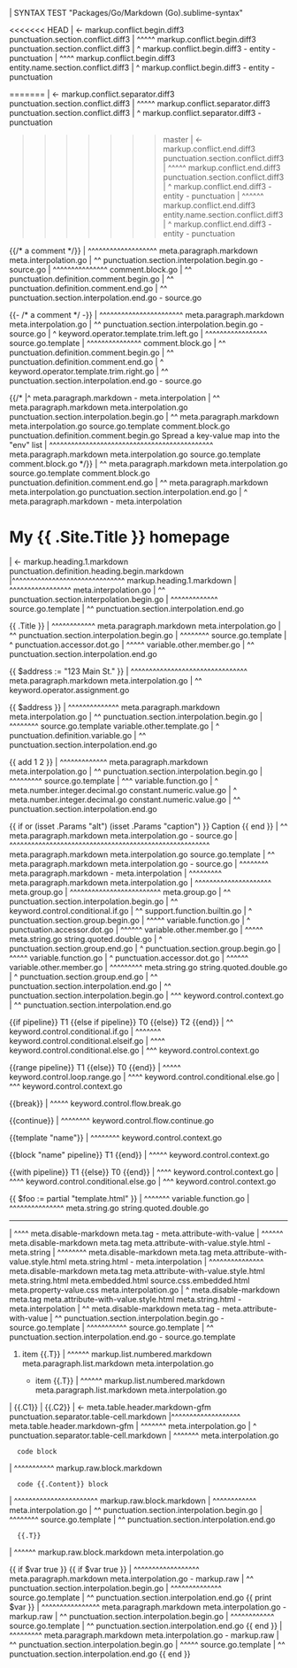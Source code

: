 | SYNTAX TEST "Packages/Go/Markdown (Go).sublime-syntax"

<!-- 
 --- Merge Conflict Marker Tests
 -->

<<<<<<< HEAD
|  <- markup.conflict.begin.diff3 punctuation.section.conflict.diff3
| ^^^^^ markup.conflict.begin.diff3 punctuation.section.conflict.diff3
|      ^ markup.conflict.begin.diff3 - entity - punctuation
|       ^^^^ markup.conflict.begin.diff3 entity.name.section.conflict.diff3
|           ^ markup.conflict.begin.diff3 - entity - punctuation

=======
|  <- markup.conflict.separator.diff3 punctuation.section.conflict.diff3
| ^^^^^ markup.conflict.separator.diff3 punctuation.section.conflict.diff3
|      ^ markup.conflict.separator.diff3 - punctuation

>>>>>>> master
|  <- markup.conflict.end.diff3 punctuation.section.conflict.diff3
| ^^^^^ markup.conflict.end.diff3 punctuation.section.conflict.diff3
|      ^ markup.conflict.end.diff3 - entity - punctuation
|       ^^^^^^ markup.conflict.end.diff3 entity.name.section.conflict.diff3
|             ^ markup.conflict.end.diff3 - entity - punctuation

<!-- Comments -->

  {{/* a comment */}}
| ^^^^^^^^^^^^^^^^^^^ meta.paragraph.markdown meta.interpolation.go
| ^^ punctuation.section.interpolation.begin.go - source.go
|   ^^^^^^^^^^^^^^^ comment.block.go
|   ^^ punctuation.definition.comment.begin.go
|                ^^ punctuation.definition.comment.end.go
|                  ^^ punctuation.section.interpolation.end.go - source.go

  {{- /* a comment */ -}}
| ^^^^^^^^^^^^^^^^^^^^^^^ meta.paragraph.markdown meta.interpolation.go
| ^^ punctuation.section.interpolation.begin.go - source.go
|   ^ keyword.operator.template.trim.left.go
|    ^^^^^^^^^^^^^^^^^ source.go.template
|     ^^^^^^^^^^^^^^^ comment.block.go
|     ^^ punctuation.definition.comment.begin.go
|                  ^^ punctuation.definition.comment.end.go
|                     ^ keyword.operator.template.trim.right.go
|                      ^^ punctuation.section.interpolation.end.go - source.go

  {{/* 
|^ meta.paragraph.markdown - meta.interpolation
| ^^ meta.paragraph.markdown meta.interpolation.go punctuation.section.interpolation.begin.go
|   ^^ meta.paragraph.markdown meta.interpolation.go source.go.template comment.block.go punctuation.definition.comment.begin.go
    Spread a key-value map into the "env" list 
|  ^^^^^^^^^^^^^^^^^^^^^^^^^^^^^^^^^^^^^^^^^^^^^ meta.paragraph.markdown meta.interpolation.go source.go.template comment.block.go
  */}}
| ^^ meta.paragraph.markdown meta.interpolation.go source.go.template comment.block.go punctuation.definition.comment.end.go
|   ^^ meta.paragraph.markdown meta.interpolation.go punctuation.section.interpolation.end.go
|     ^ meta.paragraph.markdown - meta.interpolation

# My {{ .Site.Title }} homepage
| <- markup.heading.1.markdown punctuation.definition.heading.begin.markdown
|^^^^^^^^^^^^^^^^^^^^^^^^^^^^^^^ markup.heading.1.markdown
|    ^^^^^^^^^^^^^^^^^ meta.interpolation.go
|    ^^ punctuation.section.interpolation.begin.go
|      ^^^^^^^^^^^^^ source.go.template
|                   ^^ punctuation.section.interpolation.end.go

<!-- Predefined Variables -->

  {{ .Title }}
| ^^^^^^^^^^^^ meta.paragraph.markdown meta.interpolation.go
| ^^ punctuation.section.interpolation.begin.go
|   ^^^^^^^^ source.go.template
|    ^ punctuation.accessor.dot.go
|     ^^^^^ variable.other.member.go
|           ^^ punctuation.section.interpolation.end.go

<!-- Local Variables -->

  {{ $address := "123 Main St." }}
| ^^^^^^^^^^^^^^^^^^^^^^^^^^^^^^^^ meta.paragraph.markdown meta.interpolation.go
|             ^^ keyword.operator.assignment.go

  {{ $address }}
| ^^^^^^^^^^^^^^ meta.paragraph.markdown meta.interpolation.go
| ^^ punctuation.section.interpolation.begin.go
|    ^^^^^^^^ source.go.template variable.other.template.go
|    ^ punctuation.definition.variable.go
|             ^^ punctuation.section.interpolation.end.go

<!-- Functions -->

  {{ add 1 2 }}
| ^^^^^^^^^^^^^ meta.paragraph.markdown meta.interpolation.go
| ^^ punctuation.section.interpolation.begin.go
|   ^^^^^^^^^ source.go.template
|    ^^^ variable.function.go
|        ^ meta.number.integer.decimal.go constant.numeric.value.go
|          ^ meta.number.integer.decimal.go constant.numeric.value.go
|            ^^ punctuation.section.interpolation.end.go

<!-- Groups -->

  {{ if or (isset .Params "alt") (isset .Params "caption") }} Caption {{ end }}
| ^^ meta.paragraph.markdown meta.interpolation.go - source.go
|   ^^^^^^^^^^^^^^^^^^^^^^^^^^^^^^^^^^^^^^^^^^^^^^^^^^^^^^^ meta.paragraph.markdown meta.interpolation.go source.go.template
|                                                          ^^ meta.paragraph.markdown meta.interpolation.go - source.go
|                                                             ^^^^^^^^ meta.paragraph.markdown - meta.interpolation
|                                                                     ^^^^^^^^^ meta.paragraph.markdown meta.interpolation.go
|          ^^^^^^^^^^^^^^^^^^^^^ meta.group.go
|                                ^^^^^^^^^^^^^^^^^^^^^^^^^ meta.group.go
| ^^ punctuation.section.interpolation.begin.go
|    ^^ keyword.control.conditional.if.go
|       ^^ support.function.builtin.go
|          ^ punctuation.section.group.begin.go
|           ^^^^^ variable.function.go
|                 ^ punctuation.accessor.dot.go
|                  ^^^^^^ variable.other.member.go
|                         ^^^^^ meta.string.go string.quoted.double.go
|                              ^ punctuation.section.group.end.go
|                                ^ punctuation.section.group.begin.go
|                                 ^^^^^ variable.function.go
|                                       ^ punctuation.accessor.dot.go
|                                        ^^^^^^ variable.other.member.go
|                                               ^^^^^^^^^ meta.string.go string.quoted.double.go
|                                                        ^ punctuation.section.group.end.go
|                                                          ^^ punctuation.section.interpolation.end.go
|                                                                     ^^ punctuation.section.interpolation.begin.go
|                                                                        ^^^ keyword.control.context.go
|                                                                            ^^ punctuation.section.interpolation.end.go

<!-- Keywords -->

{{if pipeline}} T1 {{else if pipeline}} T0 {{else}} T2 {{end}}
| ^^ keyword.control.conditional.if.go
|                    ^^^^^^^ keyword.control.conditional.elseif.go
|                                            ^^^^ keyword.control.conditional.else.go
|                                                        ^^^ keyword.control.context.go

{{range pipeline}} T1 {{else}} T0 {{end}}
| ^^^^^ keyword.control.loop.range.go
|                       ^^^^ keyword.control.conditional.else.go
|                                   ^^^ keyword.control.context.go

{{break}}
| ^^^^^ keyword.control.flow.break.go

{{continue}}
| ^^^^^^^^ keyword.control.flow.continue.go

{{template "name"}}
| ^^^^^^^^ keyword.control.context.go

{{block "name" pipeline}} T1 {{end}}
| ^^^^^ keyword.control.context.go

{{with pipeline}} T1 {{else}} T0 {{end}}
| ^^^^ keyword.control.context.go
|                      ^^^^ keyword.control.conditional.else.go
|                                  ^^^ keyword.control.context.go

<!-- Functions -->

{{ $foo := partial "template.html" }}
|          ^^^^^^^ variable.function.go
|                  ^^^^^^^^^^^^^^^ meta.string.go string.quoted.double.go

<!-- Interpolation in embedded HTML/CSS -->

  <style>
    .class {
      color: {{ .Site.Color }};
|            ^^^^^^^^^^^^^^^^^ source.css.embedded.html meta.property-list.css meta.block.css meta.property-value.css meta.interpolation.go
|            ^^ punctuation.section.interpolation.begin.go - source.go.template
|              ^^^^^^^^^^^^^ source.go.template
|               ^ punctuation.accessor.dot.go
|                ^^^^ variable.other.member.go
|                    ^ punctuation.accessor.dot.go
|                     ^^^^^ variable.other.member.go
|                           ^^ punctuation.section.interpolation.end.go - source.go.template
|                             ^ punctuation.terminator.rule.css
    }
  </style>

  <hr style="color: {{.Site.Color}}"/>
| ^^^^ meta.disable-markdown meta.tag - meta.attribute-with-value
|     ^^^^^^ meta.disable-markdown meta.tag meta.attribute-with-value.style.html - meta.string
|           ^^^^^^^^ meta.disable-markdown meta.tag meta.attribute-with-value.style.html meta.string.html - meta.interpolation
|                   ^^^^^^^^^^^^^^^ meta.disable-markdown meta.tag meta.attribute-with-value.style.html meta.string.html meta.embedded.html source.css.embedded.html meta.property-value.css meta.interpolation.go
|                                  ^ meta.disable-markdown meta.tag meta.attribute-with-value.style.html meta.string.html - meta.interpolation
|                                   ^^ meta.disable-markdown meta.tag - meta.attribute-with-value
|                   ^^ punctuation.section.interpolation.begin.go - source.go.template
|                     ^^^^^^^^^^^ source.go.template
|                                ^^ punctuation.section.interpolation.end.go - source.go.template

<!-- Lists -->

1. item {{.T}}
   |    ^^^^^^ markup.list.numbered.markdown meta.paragraph.list.markdown meta.interpolation.go

   - item {{.T}}
     |    ^^^^^^ markup.list.numbered.markdown meta.paragraph.list.markdown meta.interpolation.go

<!-- Tables -->

| {{.C1}} | {{.C2}}
| <- meta.table.header.markdown-gfm punctuation.separator.table-cell.markdown
|^^^^^^^^^^^^^^^^^^^ meta.table.header.markdown-gfm
| ^^^^^^^ meta.interpolation.go
|         ^ punctuation.separator.table-cell.markdown
|           ^^^^^^^ meta.interpolation.go

<!-- Indented Code Blocks -->

      code block
|     ^^^^^^^^^^^ markup.raw.block.markdown

      code {{.Content}} block
|     ^^^^^^^^^^^^^^^^^^^^^^^ markup.raw.block.markdown
|          ^^^^^^^^^^^^ meta.interpolation.go
|          ^^ punctuation.section.interpolation.begin.go
|            ^^^^^^^^ source.go.template
|                    ^^ punctuation.section.interpolation.end.go

      {{.T}}
|     ^^^^^^ markup.raw.block.markdown meta.interpolation.go

<!-- Indented Statements -->

{{ if $var true }}
    {{ if $var true }}
|   ^^^^^^^^^^^^^^^^^^ meta.paragraph.markdown meta.interpolation.go - markup.raw
|   ^^ punctuation.section.interpolation.begin.go
|     ^^^^^^^^^^^^^^ source.go.template
|                   ^^ punctuation.section.interpolation.end.go
        {{ print $var }}
|       ^^^^^^^^^^^^^^^^ meta.paragraph.markdown meta.interpolation.go - markup.raw
|       ^^ punctuation.section.interpolation.begin.go
|         ^^^^^^^^^^^^ source.go.template
|                     ^^ punctuation.section.interpolation.end.go
    {{ end }}
|   ^^^^^^^^^ meta.paragraph.markdown meta.interpolation.go - markup.raw
|   ^^ punctuation.section.interpolation.begin.go
|     ^^^^^ source.go.template
|          ^^ punctuation.section.interpolation.end.go
{{ end }}
